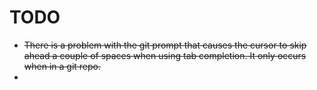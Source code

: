 TODO
====

* <del>There is a problem with the git prompt that causes the cursor to skip ahead a couple of spaces 
when using tab completion.  It only occurs when in a git repo.</del>
* 



